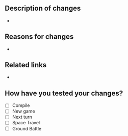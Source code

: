 ## Description of changes
-
## Reasons for changes
-
## Related links
-
## How have you tested your changes?
- [ ] Compile
- [ ] New game
- [ ] Next turn
- [ ] Space Travel
- [ ] Ground Battle

<!--- PR title format should be "<type>(<optional-scope>): <Short summary>" -->
<!--- Commit types can be found at https://github.com/pvdlg/conventional-commit-types?tab=readme-ov-file#commit-types -->
<!--- You can add "@sourcery-ai" into the title, so that the bot auto-generates a title -->
<!--- Related links: other PRs, Discord bug reports, messages, threads, outside docs, etc. -->
<!--- Tests are not required, but each applicable may speed up the review of the PR -->
